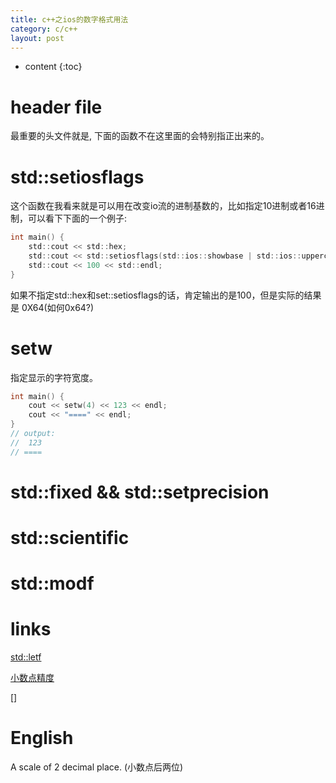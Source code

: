```yaml
---
title: c++之ios的数字格式用法
category: c/c++
layout: post
---
```

* content
{:toc}

# header file

最重要的头文件就是<iomanip>, 下面的函数不在这里面的会特别指正出来的。

# std::setiosflags

这个函数在我看来就是可以用在改变io流的进制基数的，比如指定10进制或者16进制，可以看下下面的一个例子:

```c
int main() {
	std::cout << std::hex;
	std::cout << std::setiosflags(std::ios::showbase | std::ios::uppercase);
	std::cout << 100 << std::endl;
}
```
如果不指定std::hex和set::setiosflags的话，肯定输出的是100，但是实际的结果是 0X64(如何0x64?)

# setw
指定显示的字符宽度。
```c
int main() {
	cout << setw(4) << 123 << endl;
	cout << "====" << endl;
}
// output:
//  123
// ====
```

# std::fixed && std::setprecision

# std::scientific

# std::modf

# links

[std::letf](https://en.cppreference.com/w/cpp/io/manip/left)

[小数点精度](https://stackoverflow.com/questions/5907031/printing-the-correct-number-of-decimal-points-with-cout)

[]
# English
A scale of 2 decimal place. (小数点后两位)
